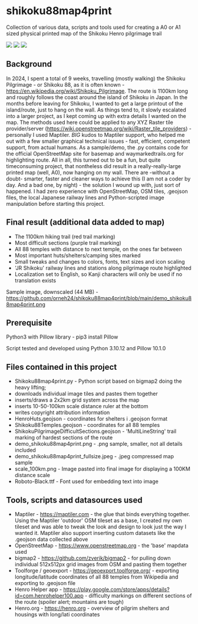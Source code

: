 # shikoku88map4print
Collection of various data, scripts and tools used for creating a A0 or A1 sized physical printed map of the Shikoku Henro pilgrimage trail

[<img src="https://i.imgur.com/FbL1gTX.png">](https://notbyai.fyi/)
[<img src="https://i.imgur.com/uQP26h1.png">](https://notbyai.fyi/)
[<img src="https://i.imgur.com/1WaBp89.png">](https://notbyai.fyi/)

## Background
In 2024, I spent a total of 9 weeks, travelling (mostly walking) the Shikoku Pilgrimage - or Shikoku 88, as it is often known - https://en.wikipedia.org/wiki/Shikoku_Pilgrimage. The route is 1100km long and roughly follows the coast around the island of Shikoku in Japan.
In the months before leaving for Shikoku, I wanted to get a large printout of the island/route, just to hang on the wall. As things tend to, it slowly escalated into a larger project, as I kept coming up with extra details I wanted on the map. 
The methods used here could be applied to any XYZ Raster tile provider/server (https://wiki.openstreetmap.org/wiki/Raster_tile_providers) - personally I used Maptiler. *BIG* kudos to Maptiler support, who helped me out with a few smaller graphical technical issues - fast, efficient, competent support, from actual humans.
As a sample/demo, the .py contains code for the official OpenStreetMap site for basemap and waymarkedtrails.org for highlighting route.
All in all, this turned out to be a fun, but quite timeconsuming project, that nontheless did result in a really-really-large printed map (well, A0), now hanging on my wall. There are -without a doubt- smarter, faster and cleaner ways to achieve this (I am not a coder by day. And a bad one, by night) - the solution I wound up with, just sort of happened. I had zero experience with OpenStreetMap, OSM tiles, .geojson files, the local Japanese railway lines and Python-scripted image manipulation before starting this project.

## Final result (additional data added to map)
- The 1100km hiking trail (red trail marking)
- Most difficult sections (purple trail marking)
- All 88 temples with distance to next temple, on the ones far between
- Most important huts/shelters/camping sites marked
- Small tweaks and changes to colors, fonts, text sizes and icon scaling
- 'JR Shikoku' railway lines and stations along pilgrimage route highlighted
- Localization set to English, so Kanji characters will only be used if no translation exists

Sample image, downscaled (44 MB) - https://github.com/orneh24/shikoku88map4print/blob/main/demo_shikoku88map4print.png

## Prerequisite
Python3 with Pillow library - pip3 install Pillow

Script tested and developed using Python 3.10.12 and Pillow 10.1.0

## Files contained in this project
- Shikoku88map4print.py - Python script based on bigmap2 doing the heavy lifting;
 - downloads individual image tiles and pastes them together
 - inserts/draws a 2x2km grid system across the map
 - inserts 10-50-100km scale distance ruler at the bottom
 - writes copyright attribution information
- HenroHuts.geojson - coordinates for shelters i .geojson format
- Shikoku88Temples.geojson - coordinates for all 88 temples
- ShikokuPilgrimageDifficultSections.geojson - 'MultiLineString' trail marking of hardest sections of the route
- demo_shikoku88map4print.png - .png sample, smaller, not all details included
- demo_shikoku88map4print_fullsize.jpeg - .jpeg compressed map sample
- scale_100km.png - Image pasted into final image for displaying a 100KM distance scale
- Roboto-Black.ttf - Font used for embedding text into image

## Tools, scripts and datasources used
- Maptiler - https://maptiler.com - the glue that binds everything together. Using the Maptiler 'outdoor' OSM tileset as a base, I created my own tileset and was able to tweak the look and design to look just the way I wanted it. Maptiler also support inserting custom datasets like the .geojson data collected above
- OpenStreetMap - https://www.openstreetmap.org - the 'base' mapdata used
- bigmap2 - https://github.com/zverik/bigmap2 - for pulling down individual 512x512px grid images from OSM and pasting them together
- Toolforge / geoexport - https://geoexport.toolforge.org/ - exporting longitude/latitude coordinates of all 88 temples from Wikipedia and exporting to .geojson file
- Henro Helper app - https://play.google.com/store/apps/details?id=com.henrohelper100.app - difficulty markings on different sections of the route (spoiler alert; mountains are tough)
- Henro.org - https://henro.org - overview of pilgrim shelters and housings with long/lati coordinates
